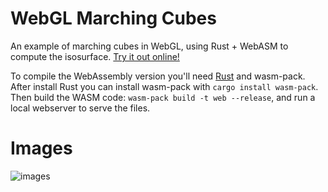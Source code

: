 # WebGL Marching Cubes

An example of marching cubes in WebGL, using Rust + WebASM to compute the isosurface.
[Try it out online!](https://www.willusher.io/webgl-marching-cubes/)

To compile the WebAssembly version you'll need [Rust](https://www.rust-lang.org/) and wasm-pack.
After install Rust you can install wasm-pack with `cargo install wasm-pack`.
Then build the WASM code: `wasm-pack build -t web --release`, and
run a local webserver to serve the files.

# Images

![images](https://i.imgur.com/2tvnaYn.png)

